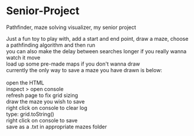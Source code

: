 # Senior-Project
Pathfinder, maze solving visualizer, my senior project


Just a fun toy to play with, 
add a start and end point, draw a maze, choose a pathfinding algorithm and then run<br>
you can also make the delay between searches longer if you really wanna watch it move<br>
load up some pre-made maps if you don't wanna draw <br>
currently the only way to save a maze you have drawn is below:
<br><br>
  open the HTML<br>
  inspect > open console<br>
  refresh page to fix grid sizing<br>
  draw the maze you wish to save<br>
  right click on console to clear log <br>
  type: grid.toString()<br>
  right click on console to save<br>
  save as a .txt in appropriate mazes folder<br>


  
